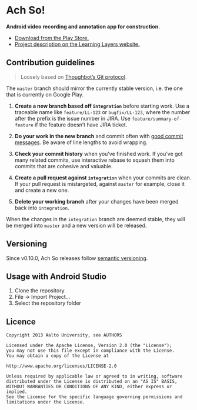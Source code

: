 Ach So!
=======

**Android video recording and annotation app for construction.**

- [Download from the Play Store.][play]
- [Project description on the Learning Layers website.][layers]

Contribution guidelines
-----------------------

> Loosely based on [Thoughbot’s Git protocol][thoughtbot].

The `master` branch should mirror the currently stable version, i.e. the one
that is currently on Google Play.

1. **Create a new branch based off `integration`** before starting work. Use a
traceable name like `feature/LL-123` or `bugfix/LL-123`, where the number
after the prefix is the issue number in JIRA. Use `feature/summary-of-feature`
if the feature doesn’t have JIRA ticket.

2. **Do your work in the new branch** and commit often with
[good commit messages][commit]. Be aware of line lengths to avoid wrapping.

3. **Check your commit history** when you’ve finished work. If you’ve got many
related commits, use interactive rebase to squash them into commits that are
cohesive and valuable.

4. **Create a pull request against `integration`** when your commits are
clean. If your pull request is mistargeted, against `master` for example,
close it and create a new one.

5. **Delete your working branch** after your changes have been merged back
into `integration`.

When the changes in the `integration` branch are deemed stable, they will be
merged into `master` and a new version will be released.

Versioning
----------

Since v0.10.0, Ach So releases follow [semantic versioning][semver].

Usage with Android Studio
-------------------------

1. Clone the repository
2. File -> Import Project...
3. Select the repository folder

Licence
-------

```
Copyright 2013 Aalto University, see AUTHORS

Licensed under the Apache License, Version 2.0 (the "License");
you may not use this file except in compliance with the License.
You may obtain a copy of the License at

http://www.apache.org/licenses/LICENSE-2.0

Unless required by applicable law or agreed to in writing, software
distributed under the License is distributed on an "AS IS" BASIS,
WITHOUT WARRANTIES OR CONDITIONS OF ANY KIND, either express or implied.
See the License for the specific language governing permissions and
limitations under the License.
```

[play]: https://play.google.com/store/apps/details?id=fi.aalto.legroup.achso
[layers]: http://developer.learning-layers.eu/tools/ach-so/
[thoughtbot]: https://github.com/thoughtbot/guides/tree/master/protocol/git
[commit]: http://tbaggery.com/2008/04/19/a-note-about-git-commit-messages.html
[semver]: http://semver.org/
